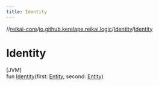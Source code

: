 ```yaml
---
title: Identity
---
```

//[reikai-core](../../../index.html)/[io.github.kerelape.reikai.logic](../index.html)/[Identity](index.html)/[Identity](-identity.html)



# Identity



[JVM]\
fun [Identity](-identity.html)(first: [Entity](../../io.github.kerelape.reikai.core/-entity/index.html), second: [Entity](../../io.github.kerelape.reikai.core/-entity/index.html))




